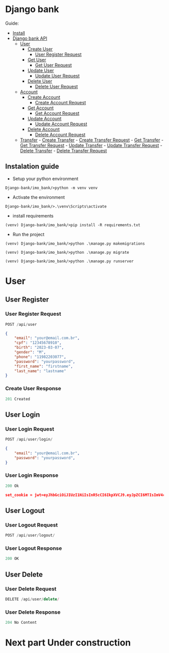 # Django bank
Guide:
- [Install](#install)
- [Django bank API](#bank-api)
    - [User](#user)
        - [Create User](#create-user)
            - [User Register Request](#user-Register-request)
        - [Get User](#get-user)
            - [Get User Request](#get-user-request)
        - [Update User](#update-user)
            - [Update User Request](#update-user-request)
        - [Delete User](#delete-user)
            - [Delete User Request](#delete-user-request)
    - [Account](#account)
        - [Create Account](#create-account)
            - [Create Account Request](#create-account-request)
        - [Get Account](#get-account)
            - [Get Account Request](#get-account-request)
        - [Update Account](#update-account)
            - [Update Account Request](#update-account-request)
        - [Delete Account](#delete-account)
            - [Delete Account Request](#delete-account-request)
    - [Transfer](#transfer)
            - [Create Transfer](#create-transfer)
                - [Create Transfer Request](#create-transfer-request)
            - [Get Transfer](#get-transfer)
                - [Get Transfer Request](#get-transfer-request)
            - [Update Transfer](#update-transfer)
                - [Update Transfer Request](#update-transfer-request)
            - [Delete Transfer](#delete-transfer)
                - [Delete Transfer Request](#delete-transfer-request)

## Instalation guide
- Setup your python environment
```shell
Django-bank/imo_bank/>python -m venv venv
```

- Activate the environment
```shell
Django-bank/imo_bank/>.\venv\Scripts\activate
```

- install requirements
```shell
(venv) Django-bank/imo_bank/>pip install -R requirements.txt
```

- Run the project
```shell
(venv) Django-bank/imo_bank/>python .\manage.py makemigrations

(venv) Django-bank/imo_bank/>python .\manage.py migrate

(venv) Django-bank/imo_bank/>python .\manage.py runserver
```

# User
## User Register

### User Register Request

```js
POST /api/user
```

```json
{
    "email": "your@email.com.br",
    "cpf": "12345678910",
    "birth": "2023-03-07",
    "gender": "M",
    "phone": "11982203077",
    "password": "yourpassword",
    "first_name": "firstname",
    "last_name": "lastname"
}
```

### Create User Response

```js
201 Created
```

## User Login

### User Login Request

```js
POST /api/user/login/
```
```json
{
    "email": "your@email.com.br",
    "password": "yourpassword",
}
```
### User Login Response

```js
200 Ok
```

```json
set_cookie = jwt=eyJhbGciOiJIUzI1NiIsInR5cCI6IkpXVCJ9.eyJpZCI6MTIsImV4cCI6MTY3ODMzNDkwMiwiaWF0IjoxNjc4MjQ4NTAyfQ.hpgg0Rdx-ku92n0O_0ukqNabK0DrEREpKyYQ0r_yuHw; HttpOnly; Path=/
```

## User Logout

### User Logout Request

```js
POST /api/user/logout/
```

### User Logout Response

```js
200 OK
```

## User Delete

### User Delete Request

```js
DELETE /api/user/delete/
```

### User Delete Response

```js
204 No Content
```

# Next part Under construction